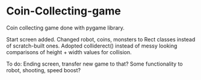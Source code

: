 # Coin-Collecting-game
Coin collecting game done with pygame library. 

Start screen added.
Changed robot, coins, monsters to Rect classes instead of scratch-built ones.
Adopted colliderect() instead of messy looking comparisons of height + width values for collision.

To do:
Ending screen, transfer new game to that?
Some functionality to robot, shooting, speed boost?
